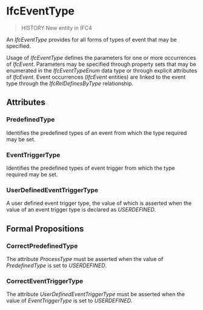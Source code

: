 # IfcEventType

> HISTORY  New entity in <!-- end of definition -->IFC4

An _IfcEventType_ provides for all forms of types of event that may be specified.

Usage of _IfcEventType_ defines the parameters for one or more occurrences of _IfcEvent_. Parameters may be specified through property sets that may be enumerated in the _IfcEventTypeEnum_ data type or through explicit attributes of _IfcEvent_. Event occurrences (_IfcEvent_ entities) are linked to the event type through the _IfcRelDefinesByType_ relationship.

## Attributes

### PredefinedType
Identifies the predefined types of an event from which the type required may be set.

### EventTriggerType
Identifies the predefined types of event trigger from which the type required may be set.

### UserDefinedEventTriggerType
A user defined event trigger type, the value of which is asserted when the value of an event trigger type is declared as _USERDEFINED_.

## Formal Propositions

### CorrectPredefinedType
The attribute _ProcessType_ must be asserted when the value of _PredefinedType_ is set to _USERDEFINED_.

### CorrectEventTriggerType
The attribute _UserDefinedEventTriggerType_ must be asserted when the value of _EventTriggerType_ is set to _USERDEFINED_.
